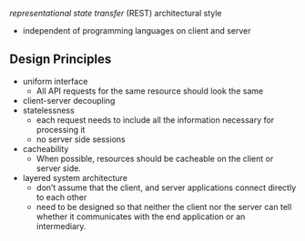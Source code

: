 _representational state transfer_ (REST) architectural style

- independent of programming languages on client and server

## Design Principles
- uniform interface
	- All API requests for the same resource should look the same
- client-server decoupling
- statelessness
	- each request needs to include all the information necessary for processing it
	- no server side sessions
- cacheability
	- When possible, resources should be cacheable on the client or server side.
- layered system architecture
	- don’t assume that the client, and server applications connect directly to each other
	- need to be designed so that neither the client nor the server can tell whether it communicates with the end application or an intermediary.